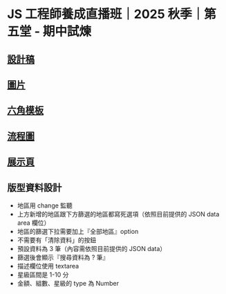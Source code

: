 # JS 工程師養成直播班｜2025 秋季｜第五堂 - 期中試煉

## [設計稿](https://www.figma.com/design/SHgr0iQnTPec19maqKCEpN/JS%E7%9B%B4%E6%92%AD%E7%8F%AD-Week5-Week7?node-id=1-597&t=9p6o3FJbJJ0l3YEq-0)
 
## [圖片](https://github.com/hexschool/2022-web-layout-training/tree/main/js_week5)
 
## [六角模板](https://codepen.io/hexschool/pen/BaQveVm)
 
## [流程圖](https://miro.com/app/board/uXjVJK76BZE=/)

## [展示頁](https://marcochiu.github.io/20251008_1/)
 
## 版型資料設計
- 地區用 change 監聽
- 上方新增的地區跟下方篩選的地區都寫死選項（依照目前提供的 JSON data area 欄位）
- 地區的篩選下拉需要加上『全部地區』option
- 不需要有「清除資料」的按鈕
- 預設資料為 3 筆（內容需依照目前提供的 JSON data）
- 篩選後會顯示『搜尋資料為 ? 筆』
- 描述欄位使用 textarea
- 星級區間是 1-10 分
- 金額、組數、星級的 type 為 Number

 
 
